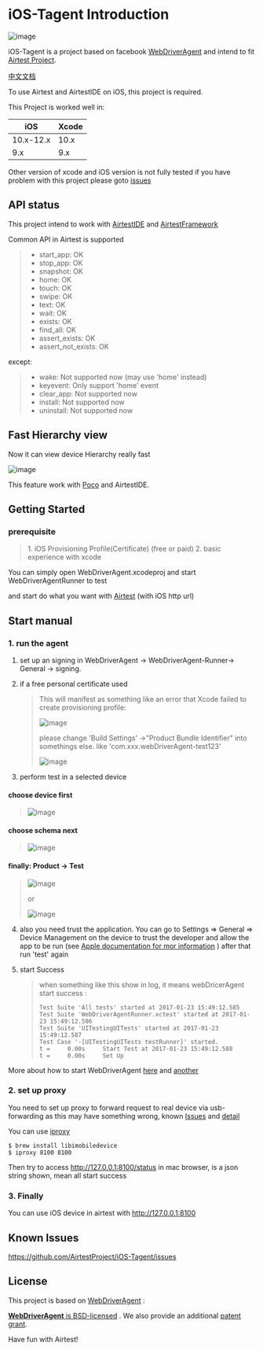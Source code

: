 iOS-Tagent Introduction
=======================

![image](./IntroductionPhoto/ios-airtestIDE.gif)

iOS-Tagent is a project based on facebook [WebDriverAgent](https://github.com/facebook/WebDriverAgent) and intend to fit [Airtest Project](http://airtest.netease.com/).

[中文文档](./README_zh.md)

To use Airtest and AirtestIDE on iOS, this project is required.

This Project is worked well in:

| iOS       	| Xcode 	|
|-----------	|-------	|
| 10.x-12.x 	| 10.x  	|
| 9.x       	| 9.x   	|

Other version of xcode and iOS version is not fully tested
if you have problem with this project please goto [issues](<https://github.com/AirtestProject/iOS-Tagent/issues>)

API status
----------

This project intend to work with
[AirtestIDE](http://airtest.netease.com/) and [AirtestFramework](https://github.com/AirtestProject/Airtest)

Common API in Airtest is supported

> -   start\_app: OK
> -   stop\_app: OK
> -   snapshot: OK
> -   home: OK
> -   touch: OK
> -   swipe: OK
> -   text: OK
> -   wait: OK
> -   exists: OK
> -   find\_all: OK
> -   assert\_exists: OK
> -   assert\_not\_exists: OK

except:

> -   wake: Not supported now (may use 'home' instead)
> -   keyevent: Only support 'home' event
> -   clear\_app: Not supported now
> -   install: Not supported now
> -   uninstall: Not supported now

Fast Hierarchy view
-------------------

Now it can view device Hierarchy really fast

![image](./IntroductionPhoto/ios-inspector.gif)

This feature work with [Poco](https://github.com/AirtestProject/Poco) and AirtestIDE.

Getting Started
---------------

### prerequisite

> ​1. iOS Provisioning Profile(Certificate) (free or paid)
> 2. basic experience with xcode

You can simply open WebDriverAgent.xcodeproj and start WebDriverAgentRunner to test

and start do what you want with [Airtest](http://airtest.netease.com/) (with iOS http url)

Start manual
------------

### 1. run the agent

1.  set up an signing in WebDriverAgent -\> WebDriverAgent-Runner-\> General -\> signing.   

2.  if a free personal certificate used

    > This will manifest as something like an error that Xcode failed to
    > create provisioning profile:
    >
    > ![image](./IntroductionPhoto/FailID.png)
    >
    > please change 'Build Settings' -\>"Product Bundle Identifier" into
    > somethings else. like 'com.xxx.webDriverAgent-test123'
    >
    > ![image](./IntroductionPhoto/bundleId.png)

3.  perform test in a selected device

#### choose device first

> ![image](./IntroductionPhoto/chooseDevice.png)

#### choose schema next

> ![image](./IntroductionPhoto/chooseScheme.png)

#### finally: Product -\> Test

> ![image](./IntroductionPhoto/runTest.png)
>
> or
>
> ![image](./IntroductionPhoto/ProductTest.jpg)

4.  also you need trust the application. You can go to Settings => General => Device Management on the device to trust the developer and allow the app to be run (see [Apple documentation for mor information](https://support.apple.com/en-us/HT204460) ) after that run 'test' again

5.  start Success

    > when something like this show in log, it means webDricerAgent
    > start success :
    >
    >     Test Suite 'All tests' started at 2017-01-23 15:49:12.585
    >     Test Suite 'WebDriverAgentRunner.xctest' started at 2017-01-23 15:49:12.586
    >     Test Suite 'UITestingUITests' started at 2017-01-23 15:49:12.587
    >     Test Case '-[UITestingUITests testRunner]' started.
    >     t =     0.00s     Start Test at 2017-01-23 15:49:12.588
    >     t =     0.00s     Set Up

More about how to start WebDriverAgent [here](https://github.com/facebook/WebDriverAgent/wiki/Starting-WebDriverAgent) and [another](https://github.com/appium/appium/blob/master/docs/en/drivers/ios-xcuitest-real-devices.md)

### 2. set up proxy

You need to set up proxy to forward request to real device via usb-forwarding as this may have something wrong, known [Issues](https://github.com/facebook/WebDriverAgent/wiki/Common-Issues) and [detail](https://github.com/facebook/WebDriverAgent/issues/288)

You can use [iproxy](https://github.com/libimobiledevice/libimobiledevice)

    $ brew install libimobiledevice
    $ iproxy 8100 8100

Then try to access <http://127.0.0.1:8100/status> in mac browser, is a json string shown, mean all start success

### 3. Finally

You can use iOS device in airtest with <http://127.0.0.1:8100>

Known Issues
------------

<https://github.com/AirtestProject/iOS-Tagent/issues>

License
-------

This project is based on [WebDriverAgent](https://github.com/facebook/WebDriverAgent) :

[**WebDriverAgent** is BSD-licensed](./LICENSE) . We also provide an additional [patent grant](./PATENTS).

Have fun with Airtest!
